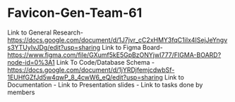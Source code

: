# Favicon-Gen-Team-61
Link to General Research- https://docs.google.com/document/d/1J7jvr_cC2xHMY3fqC1iIx4ISejJeYngvs3YTUyIvJDg/edit?usp=sharing
Link to Figma Board- https://www.figma.com/file/GXumf5kE5GpBzONYjwI777/FIGMA-BOARD?node-id=0%3A1
Link To Code/Database Schema - https://docs.google.com/document/d/1jYRDjfemjcdwbSf-1EUHfGZfJd5w4qwP_8_4cwW6_eQ/edit?usp=sharing
Link to Documentation - 
Link to Presentation slides - 
Link to tasks done by members
